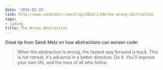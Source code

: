 ```yaml
---
date: '2016-02-25'
link: http://www.sandimetz.com/blog/2016/1/20/the-wrong-abstraction
tags:
- coding
title: The Wrong Abstraction
---
```


Great tip from Sandi Metz on how abstractions can worsen code:

>When the abstraction is wrong, the fastest way forward is back. This is not retreat, it's advance in a better direction. Do it. You'll improve your own life, and the lives of all who follow.
